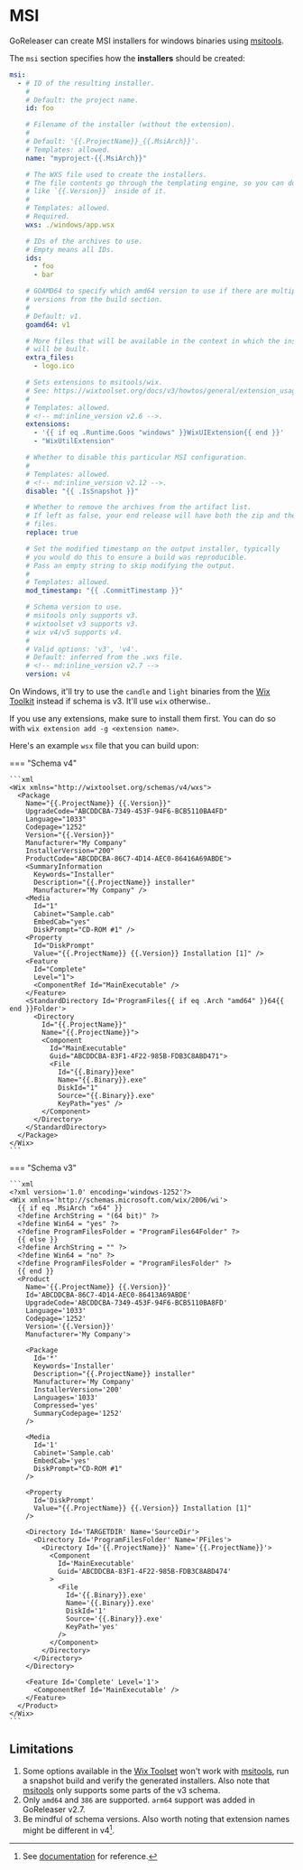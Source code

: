 # MSI

<!-- md:pro -->

GoReleaser can create MSI installers for windows binaries using [msitools][].

The `msi` section specifies how the **installers** should be created:

```yaml title=".goreleaser.yaml"
msi:
  - # ID of the resulting installer.
    #
    # Default: the project name.
    id: foo

    # Filename of the installer (without the extension).
    #
    # Default: '{{.ProjectName}}_{{.MsiArch}}'.
    # Templates: allowed.
    name: "myproject-{{.MsiArch}}"

    # The WXS file used to create the installers.
    # The file contents go through the templating engine, so you can do things
    # like `{{.Version}}` inside of it.
    #
    # Templates: allowed.
    # Required.
    wxs: ./windows/app.wsx

    # IDs of the archives to use.
    # Empty means all IDs.
    ids:
      - foo
      - bar

    # GOAMD64 to specify which amd64 version to use if there are multiple
    # versions from the build section.
    #
    # Default: v1.
    goamd64: v1

    # More files that will be available in the context in which the installer
    # will be built.
    extra_files:
      - logo.ico

    # Sets extensions to msitools/wix.
    # See: https://wixtoolset.org/docs/v3/howtos/general/extension_usage_introduction/
    #
    # Templates: allowed.
    # <!-- md:inline_version v2.6 -->.
    extensions:
      - '{{ if eq .Runtime.Goos "windows" }}WixUIExtension{{ end }}'
      - "WixUtilExtension"

    # Whether to disable this particular MSI configuration.
    #
    # Templates: allowed.
    # <!-- md:inline_version v2.12 -->.
    disable: "{{ .IsSnapshot }}"

    # Whether to remove the archives from the artifact list.
    # If left as false, your end release will have both the zip and the msi
    # files.
    replace: true

    # Set the modified timestamp on the output installer, typically
    # you would do this to ensure a build was reproducible.
    # Pass an empty string to skip modifying the output.
    #
    # Templates: allowed.
    mod_timestamp: "{{ .CommitTimestamp }}"

    # Schema version to use.
    # msitools only supports v3.
    # wixtoolset v3 supports v3.
    # wix v4/v5 supports v4.
    #
    # Valid options: 'v3', 'v4'.
    # Default: inferred from the .wxs file.
    # <!-- md:inline_version v2.7 -->
    version: v4
```

On Windows, it'll try to use the `candle` and `light` binaries from the
[Wix Toolkit][wix] instead if schema is v3. It'll use `wix` otherwise..

If you use any extensions, make sure to install them first. You can do so with
`wix extension add -g <extension name>`.

Here's an example `wsx` file that you can build upon:

=== "Schema v4"

    ```xml
    <Wix xmlns="http://wixtoolset.org/schemas/v4/wxs">
      <Package
        Name="{{.ProjectName}} {{.Version}}"
        UpgradeCode="ABCDDCBA-7349-453F-94F6-BCB5110BA4FD"
        Language="1033"
        Codepage="1252"
        Version="{{.Version}}"
        Manufacturer="My Company"
        InstallerVersion="200"
        ProductCode="ABCDDCBA-86C7-4D14-AEC0-86416A69ABDE">
        <SummaryInformation
          Keywords="Installer"
          Description="{{.ProjectName}} installer"
          Manufacturer="My Company" />
        <Media
          Id="1"
          Cabinet="Sample.cab"
          EmbedCab="yes"
          DiskPrompt="CD-ROM #1" />
        <Property
          Id="DiskPrompt"
          Value="{{.ProjectName}} {{.Version}} Installation [1]" />
        <Feature
          Id="Complete"
          Level="1">
          <ComponentRef Id="MainExecutable" />
        </Feature>
        <StandardDirectory Id='ProgramFiles{{ if eq .Arch "amd64" }}64{{ end }}Folder'>
          <Directory
            Id="{{.ProjectName}}"
            Name="{{.ProjectName}}">
            <Component
              Id="MainExecutable"
              Guid="ABCDDCBA-83F1-4F22-985B-FDB3C8ABD471">
              <File
                Id="{{.Binary}}exe"
                Name="{{.Binary}}.exe"
                DiskId="1"
                Source="{{.Binary}}.exe"
                KeyPath="yes" />
            </Component>
          </Directory>
        </StandardDirectory>
      </Package>
    </Wix>
    ```

=== "Schema v3"

    ```xml
    <?xml version='1.0' encoding='windows-1252'?>
    <Wix xmlns='http://schemas.microsoft.com/wix/2006/wi'>
      {{ if eq .MsiArch "x64" }}
      <?define ArchString = "(64 bit)" ?>
      <?define Win64 = "yes" ?>
      <?define ProgramFilesFolder = "ProgramFiles64Folder" ?>
      {{ else }}
      <?define ArchString = "" ?>
      <?define Win64 = "no" ?>
      <?define ProgramFilesFolder = "ProgramFilesFolder" ?>
      {{ end }}
      <Product
        Name='{{.ProjectName}} {{.Version}}'
        Id='ABCDDCBA-86C7-4D14-AEC0-86413A69ABDE'
        UpgradeCode='ABCDDCBA-7349-453F-94F6-BCB5110BA8FD'
        Language='1033'
        Codepage='1252'
        Version='{{.Version}}'
        Manufacturer='My Company'>

        <Package
          Id='*'
          Keywords='Installer'
          Description="{{.ProjectName}} installer"
          Manufacturer='My Company'
          InstallerVersion='200'
          Languages='1033'
          Compressed='yes'
          SummaryCodepage='1252'
        />

        <Media
          Id='1'
          Cabinet='Sample.cab'
          EmbedCab='yes'
          DiskPrompt="CD-ROM #1"
        />

        <Property
          Id='DiskPrompt'
          Value="{{.ProjectName}} {{.Version}} Installation [1]"
        />

        <Directory Id='TARGETDIR' Name='SourceDir'>
          <Directory Id='ProgramFilesFolder' Name='PFiles'>
            <Directory Id='{{.ProjectName}}' Name='{{.ProjectName}}'>
              <Component
                Id='MainExecutable'
                Guid='ABCDDCBA-83F1-4F22-985B-FDB3C8ABD474'
              >
                <File
                  Id='{{.Binary}}.exe'
                  Name='{{.Binary}}.exe'
                  DiskId='1'
                  Source='{{.Binary}}.exe'
                  KeyPath='yes'
                />
              </Component>
            </Directory>
          </Directory>
        </Directory>

        <Feature Id='Complete' Level='1'>
          <ComponentRef Id='MainExecutable' />
        </Feature>
      </Product>
    </Wix>
    ```

## Limitations

1. Some options available in the [Wix Toolset][wix] won't work with
   [msitools][], run a snapshot build and verify the generated installers.
   Also note that [msitools][] only supports some parts of the v3 schema.
1. Only `amd64` and `386` are supported.
   `arm64` support was added in GoReleaser v2.7.
1. Be mindful of schema versions. Also worth noting that extension names might
   be different in v4[^exts].

<!-- md:templates -->

[msitools]: https://wiki.gnome.org/msitools
[wix]: https://wixtoolset.org

[^exts]: See [documentation](https://wixtoolset.org/docs/fourthree/faqs/#wixext34) for reference.
